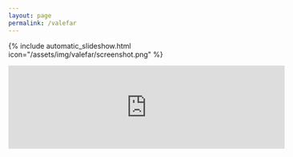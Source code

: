 ```yaml
---
layout: page
permalink: /valefar
---
```

{% include automatic_slideshow.html icon="/assets/img/valefar/screenshot.png" %}
<iframe frameborder="0" src="https://itch.io/embed/934968" width="552" height="167"><a href="https://emaleth.itch.io/valefar">Valefar by Emaleth</a></iframe>
